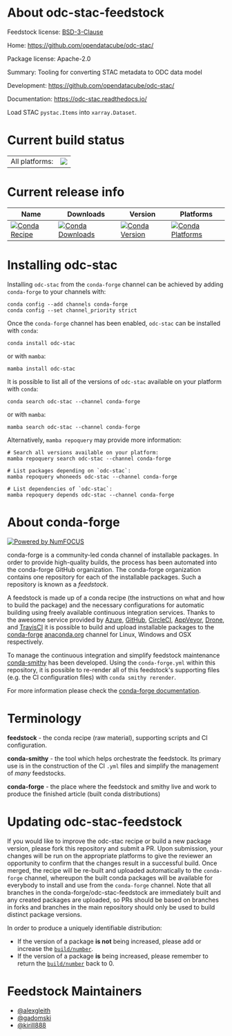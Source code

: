 About odc-stac-feedstock
========================

Feedstock license: [BSD-3-Clause](https://github.com/conda-forge/odc-stac-feedstock/blob/main/LICENSE.txt)

Home: https://github.com/opendatacube/odc-stac/

Package license: Apache-2.0

Summary: Tooling for converting STAC metadata to ODC data model

Development: https://github.com/opendatacube/odc-stac/

Documentation: https://odc-stac.readthedocs.io/

Load STAC `pystac.Items` into `xarray.Dataset`.


Current build status
====================


<table><tr><td>All platforms:</td>
    <td>
      <a href="https://dev.azure.com/conda-forge/feedstock-builds/_build/latest?definitionId=14136&branchName=main">
        <img src="https://dev.azure.com/conda-forge/feedstock-builds/_apis/build/status/odc-stac-feedstock?branchName=main">
      </a>
    </td>
  </tr>
</table>

Current release info
====================

| Name | Downloads | Version | Platforms |
| --- | --- | --- | --- |
| [![Conda Recipe](https://img.shields.io/badge/recipe-odc--stac-green.svg)](https://anaconda.org/conda-forge/odc-stac) | [![Conda Downloads](https://img.shields.io/conda/dn/conda-forge/odc-stac.svg)](https://anaconda.org/conda-forge/odc-stac) | [![Conda Version](https://img.shields.io/conda/vn/conda-forge/odc-stac.svg)](https://anaconda.org/conda-forge/odc-stac) | [![Conda Platforms](https://img.shields.io/conda/pn/conda-forge/odc-stac.svg)](https://anaconda.org/conda-forge/odc-stac) |

Installing odc-stac
===================

Installing `odc-stac` from the `conda-forge` channel can be achieved by adding `conda-forge` to your channels with:

```
conda config --add channels conda-forge
conda config --set channel_priority strict
```

Once the `conda-forge` channel has been enabled, `odc-stac` can be installed with `conda`:

```
conda install odc-stac
```

or with `mamba`:

```
mamba install odc-stac
```

It is possible to list all of the versions of `odc-stac` available on your platform with `conda`:

```
conda search odc-stac --channel conda-forge
```

or with `mamba`:

```
mamba search odc-stac --channel conda-forge
```

Alternatively, `mamba repoquery` may provide more information:

```
# Search all versions available on your platform:
mamba repoquery search odc-stac --channel conda-forge

# List packages depending on `odc-stac`:
mamba repoquery whoneeds odc-stac --channel conda-forge

# List dependencies of `odc-stac`:
mamba repoquery depends odc-stac --channel conda-forge
```


About conda-forge
=================

[![Powered by
NumFOCUS](https://img.shields.io/badge/powered%20by-NumFOCUS-orange.svg?style=flat&colorA=E1523D&colorB=007D8A)](https://numfocus.org)

conda-forge is a community-led conda channel of installable packages.
In order to provide high-quality builds, the process has been automated into the
conda-forge GitHub organization. The conda-forge organization contains one repository
for each of the installable packages. Such a repository is known as a *feedstock*.

A feedstock is made up of a conda recipe (the instructions on what and how to build
the package) and the necessary configurations for automatic building using freely
available continuous integration services. Thanks to the awesome service provided by
[Azure](https://azure.microsoft.com/en-us/services/devops/), [GitHub](https://github.com/),
[CircleCI](https://circleci.com/), [AppVeyor](https://www.appveyor.com/),
[Drone](https://cloud.drone.io/welcome), and [TravisCI](https://travis-ci.com/)
it is possible to build and upload installable packages to the
[conda-forge](https://anaconda.org/conda-forge) [anaconda.org](https://anaconda.org/)
channel for Linux, Windows and OSX respectively.

To manage the continuous integration and simplify feedstock maintenance
[conda-smithy](https://github.com/conda-forge/conda-smithy) has been developed.
Using the ``conda-forge.yml`` within this repository, it is possible to re-render all of
this feedstock's supporting files (e.g. the CI configuration files) with ``conda smithy rerender``.

For more information please check the [conda-forge documentation](https://conda-forge.org/docs/).

Terminology
===========

**feedstock** - the conda recipe (raw material), supporting scripts and CI configuration.

**conda-smithy** - the tool which helps orchestrate the feedstock.
                   Its primary use is in the construction of the CI ``.yml`` files
                   and simplify the management of *many* feedstocks.

**conda-forge** - the place where the feedstock and smithy live and work to
                  produce the finished article (built conda distributions)


Updating odc-stac-feedstock
===========================

If you would like to improve the odc-stac recipe or build a new
package version, please fork this repository and submit a PR. Upon submission,
your changes will be run on the appropriate platforms to give the reviewer an
opportunity to confirm that the changes result in a successful build. Once
merged, the recipe will be re-built and uploaded automatically to the
`conda-forge` channel, whereupon the built conda packages will be available for
everybody to install and use from the `conda-forge` channel.
Note that all branches in the conda-forge/odc-stac-feedstock are
immediately built and any created packages are uploaded, so PRs should be based
on branches in forks and branches in the main repository should only be used to
build distinct package versions.

In order to produce a uniquely identifiable distribution:
 * If the version of a package **is not** being increased, please add or increase
   the [``build/number``](https://docs.conda.io/projects/conda-build/en/latest/resources/define-metadata.html#build-number-and-string).
 * If the version of a package **is** being increased, please remember to return
   the [``build/number``](https://docs.conda.io/projects/conda-build/en/latest/resources/define-metadata.html#build-number-and-string)
   back to 0.

Feedstock Maintainers
=====================

* [@alexgleith](https://github.com/alexgleith/)
* [@gadomski](https://github.com/gadomski/)
* [@kirill888](https://github.com/kirill888/)

